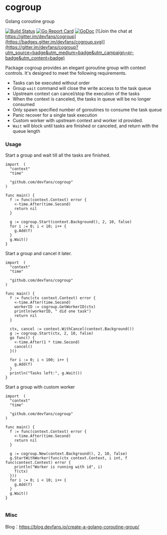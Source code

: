 # cogroup
Golang coroutine group

[![Build Status](https://travis-ci.org/devfans/cogroup.svg?branch=master)](https://travis-ci.org/devfans/cogroup)
[![Go Report Card](https://goreportcard.com/badge/github.com/devfans/cogroup)](https://goreportcard.com/report/github.com/devfans/cogroup)
[![GoDoc](https://godoc.org/github.com/devfans/cogroup?status.svg)](https://godoc.org/github.com/devfans/cogroup) [![Join the chat at https://gitter.im/devfans/cogroup](https://badges.gitter.im/devfans/cogroup.svg)](https://gitter.im/devfans/cogroup?utm_source=badge&utm_medium=badge&utm_campaign=pr-badge&utm_content=badge)

Package cogroup provides an elegant goroutine group with context controls. It's designed to meet the following requirements.

- Tasks can be executed without order
- Group `wait` command will close the write access to the task queue
- Upstream context can cancel/stop the execution of the tasks
- When the context is canceled, the tasks in queue will be no longer consumed
- Only spawn specified number of goroutines to consume the task queue
- Panic recover for a single task execution
- Custom worker with upstream context and worker id provided.
- `Wait` will block until tasks are finished or canceled, and return with the queue length

### Usage

Start a group and wait till all the tasks are finished.

```
import  (
  "context"
  "time"

  "github.com/devfans/cogroup"
)

func main() {
  f := func(context.Context) error {
    <-time.After(time.Second)
    return nil
  }

  g := cogroup.Start(context.Background(), 2, 10, false)
  for i := 0; i < 10; i++ {
    g.Add(f)
  }
  g.Wait()
}

```

Start a group and cancel it later.

```
import  (
  "context"
  "time"

  "github.com/devfans/cogroup"
)

func main() {
  f := func(ctx context.Context) error {
    <-time.After(time.Second)
    workerID := cogroup.GetWorkerID(ctx)
    println(workerID, " did one task")
    return nil
  }

  ctx, cancel := context.WithCancel(context.Background())
  g := cogroup.Start(ctx, 2, 10, false)
  go func() {
    <-time.After(1 * time.Second)
    cancel()
  }()

  for i := 0; i < 100; i++ {
    g.Add(f)
  }
  println("Tasks left:", g.Wait())
}

```

Start a group with custom worker

```
import  (
  "context"
  "time"

  "github.com/devfans/cogroup"
)

func main() {
  f := func(context.Context) error {
    <-time.After(time.Second)
    return nil
  }

  g := cogroup.New(context.Background(), 2, 10, false)
  g.StartWithWorker(func(ctx context.Context, i int, f func(context.Context) error {
    println("Worker is running with id", i)
    f(ctx)
  }))
  for i := 0; i < 10; i++ {
    g.Add(f)
  }
  g.Wait()
}


```


### Misc

Blog：https://blog.devfans.io/create-a-golang-coroutine-group/
